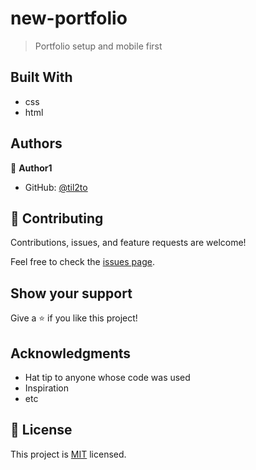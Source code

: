 # new-portfolio

> Portfolio setup and mobile first

## Built With

- css
- html

## Authors

👤 **Author1**

- GitHub: [@til2to](https://github.com/til2to)

## 🤝 Contributing

Contributions, issues, and feature requests are welcome!

Feel free to check the [issues page](../../issues/).

## Show your support

Give a ⭐️ if you like this project!

## Acknowledgments

- Hat tip to anyone whose code was used
- Inspiration
- etc

## 📝 License

This project is [MIT](./LICENSE) licensed.
